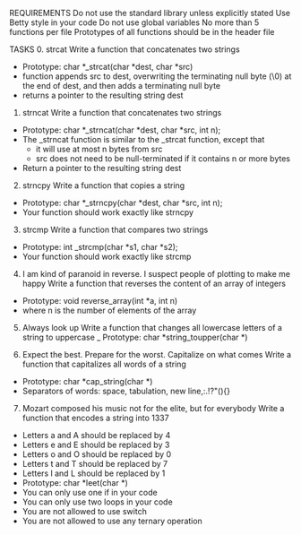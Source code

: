 REQUIREMENTS
Do not use the standard library unless explicitly stated
Use Betty style in your code
Do not use global variables
No more than 5 functions per file
Prototypes of all functions should be in the header file

TASKS
0. strcat
Write a function that concatenates two strings
- Prototype: char *_strcat(char *dest, char *src)
- function appends src to dest, overwriting the terminating null byte (\0) at the end of dest, and then adds a terminating null byte
- returns a pointer to the resulting string dest

1. strncat
Write a function that concatenates two strings
- Prototype: char *_strncat(char *dest, char *src, int n);
- The _strncat function is similar to the _strcat function, except that
	- it will use at most n bytes from src
	- src does not need to be null-terminated if it contains n or more bytes
- Return a pointer to the resulting string dest

2. strncpy
Write a function that copies a string
- Prototype: char *_strncpy(char *dest, char *src, int n);
- Your function should work exactly like strncpy

3. strcmp
Write a function that compares two strings
- Prototype: int _strcmp(char *s1, char *s2);
- Your function should work exactly like strcmp

4. I am kind of paranoid in reverse. I suspect people of plotting to make me happy
Write a function that reverses the content of an array of integers
- Prototype: void reverse_array(int *a, int n)
- where n is the number of elements of the array

5. Always look up
Write a function that changes all lowercase letters of a string to uppercase
_ Prototype: char *string_toupper(char *)

6. Expect the best. Prepare for the worst. Capitalize on what comes
Write a function that capitalizes all words of a string
- Prototype: char *cap_string(char *)
- Separators of words: space, tabulation, new line,:.!?"(){}

7. Mozart composed his music not for the elite, but for everybody
Write a function that encodes a string into 1337
- Letters a and A should be replaced by 4
- Letters e and E should be replaced by 3
- Letters o and O should be replaced by 0
- Letters t and T should be replaced by 7
- Letters l and L should be replaced by 1
- Prototype: char *leet(char *)
- You can only use one if in your code
- You can only use two loops in your code
- You are not allowed to use switch
- You are not allowed to use any ternary operation
